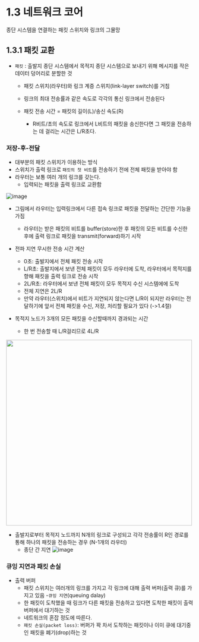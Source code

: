 # 1.3 네트워크 코어

종단 시스템을 연결하는 패킷 스위치와 링크의 그물망

## 1.3.1 패킷 교환

- `패킷` : 출발지 종단 시스템에서 목적지 종단 시스템으로 보내기 위해 메시지를 작은 데이터 덩어리로 분할한 것
    - 패킷 스위치(라우터)와 링크 계증 스위치(link-layer switch)를 거침
    - 링크의 최대 전송률과 같은 속도로 각각의 통신 링크에서 전송된다

    - 패킷 전송 시간 = 패킷의 길이(L)/송신 속도(R)
        - R비트/초의 속도로 링크에서 L비트의 패킷을 송신한다면 그 패킷을 전송하는 데 걸리는 시간은 L/R초다.

### 저장-후-전달

- 대부분의 패킷 스위치가 이용하는 방식
- 스위치가 출력 링크로 `패킷의 첫 비트`를 전송하기 전에 전체 패킷을 받아야 함
- 라우터는 보통 여러 개의 링크를 갖는다.
    - 입력되는 패킷을 출력 링크로 교환함

![image](https://github.com/user-attachments/assets/0403b233-ef75-4b18-80d3-555d5164eb3b)
- 그림에서 라우터는 입력링크에서 다른 접속 링크로 패킷을 전달하는 간단한 기능을 가짐
  - 라우터는 받은 패킷의 비트를 buffer(store)한 후 패킷의 모든 비트를 수신한 후에 출력 링크로 패킷을 transmit(forward)하기 시작

- 전파 지연 무시한 전송 시간 계산
  - 0초: 출발지에서 전체 패킷 전송 시작
  - L/R초: 출발지에서 보낸 전체 패킷이 모두 라우터에 도착, 라우터에서 목적지를 향해 패킷을 출력 링크로 전송 시작
  - 2L/R초: 라우터에서 보낸 전체 패킷이 모두 목적지 수신 시스템에에 도착
  - 전체 지연은 2L/R
  - 만약 라우터(스위치)에서 비트가 지연되지 않는다면 L/R이 되지만 라우터는 전달하기에 앞서 전체 패킷을 수신, 저장, 처리할 필요가 있다 (->1.4절)

- 목적지 노드가 3개의 모든 패킷을 수신할때까지 경과되는 시간
    - 한 번 전송할 때 L/R걸리므로 4L/R
<img src="https://github.com/user-attachments/assets/9fe50551-842b-4d38-92bf-703168d47b8f" width="500"/>


 
 
- 출발지로부터 목적지 노드까지 N개의 링크로 구성되고 각각 전송률이 R인 경로를 통해 하나의 패킷을 전송하는 경우 (N-1개의 라우터)
     - 종단 간 지연 ![image](https://github.com/user-attachments/assets/5568633a-617e-4dd5-a87a-e094c1228ab4)



### 큐잉 지연과 패킷 손실

- 출력 버퍼
    - 패킷 스위치는 여러개의 링크를 가지고 각 링크에 대해 출력 버퍼(출력 큐)를 가지고 있음
-`큐잉 지연`(queuing dalay)
    - 한 패킷이 도착했을 때 링크가 다른 패킷을 전송하고 있다면 도착한 패킷이 출력 버퍼에서 대기하는 것
    - 네트워크의 혼잡 정도에 따른다.
    - `패킷 손실(packet loss)`: 버퍼가 꽉 차서 도착하는 패킷이나 이미 큐에 대기중인 패킷을 폐기(drop)하는 것
